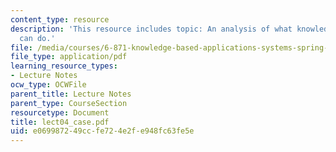 ```yaml
---
content_type: resource
description: 'This resource includes topic: An analysis of what knowledge based systems
  can do.'
file: /media/courses/6-871-knowledge-based-applications-systems-spring-2005/e069987249ccfe724e2fe948fc63fe5e_lect04_case.pdf
file_type: application/pdf
learning_resource_types:
- Lecture Notes
ocw_type: OCWFile
parent_title: Lecture Notes
parent_type: CourseSection
resourcetype: Document
title: lect04_case.pdf
uid: e0699872-49cc-fe72-4e2f-e948fc63fe5e
---
```

